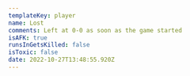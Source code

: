 ```yaml
---
templateKey: player
name: Lost
comments: Left at 0-0 as soon as the game started
isAFK: true
runsInGetsKilled: false
isToxic: false
date: 2022-10-27T13:48:55.920Z
---
```


